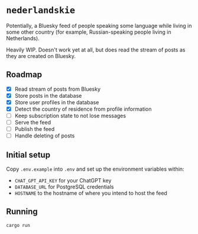 # `nederlandskie`

Potentially, a Bluesky feed of people speaking some language while living in some other country (for example, Russian-speaking people living in Netherlands).

Heavily WIP. Doesn't work yet at all, but does read the stream of posts as they are created on Bluesky.

## Roadmap

- [x] Read stream of posts from Bluesky
- [x] Store posts in the database
- [x] Store user profiles in the database
- [x] Detect the country of residence from profile information
- [ ] Keep subscription state to not lose messages
- [ ] Serve the feed
- [ ] Publish the feed
- [ ] Handle deleting of posts

## Initial setup

Copy `.env.example` into `.env` and set up the environment variables within:

- `CHAT_GPT_API_KEY` for your ChatGPT key
- `DATABASE_URL` for PostgreSQL credentials
- `HOSTNAME` to the hostname of where you intend to host the feed

## Running

`cargo run`
